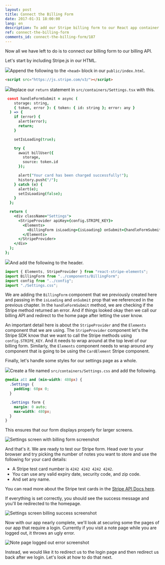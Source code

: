 ```yaml
---
layout: post
title: Connect the Billing Form
date: 2017-01-31 18:00:00
lang: en
description: To add our Stripe billing form to our React app container we need to wrap it inside a StripeProvider component. We also need to include Stripe.js in our HTML page.
ref: connect-the-billing-form
comments_id: connect-the-billing-form/187
---
```


Now all we have left to do is to connect our billing form to our billing API.

Let's start by including Stripe.js in our HTML.

<img class="code-marker" src="/assets/s.png" />Append the following to the `<head>` block in our `public/index.html`.

```html
<script src="https://js.stripe.com/v3/"></script>
```

<img class="code-marker" src="/assets/s.png" />Replace our `return` statement in `src/containers/Settings.tsx` with this.

```coffee
 const handleFormSubmit = async (
    storage: string,
    { token, error }: { token: { id: string }; error: any }
  ) => {
    if (error) {
      alert(error);
      return;
    }

    setIsLoading(true);

    try {
      await billUser({
        storage,
        source: token.id
      });

      alert("Your card has been charged successfully!");
      history.push("/");
    } catch (e) {
      alert(e);
      setIsLoading(false);
    }
  };

  return (
    <div className="Settings">
      <StripeProvider apiKey={config.STRIPE_KEY}>
        <Elements>
          <BillingForm isLoading={isLoading} onSubmit={handleFormSubmit} />
        </Elements>
      </StripeProvider>
    </div>
  );
};
```

<img class="code-marker" src="/assets/s.png" />And add the following to the header.

```js
import { Elements, StripeProvider } from "react-stripe-elements";
import BillingForm from "../components/BillingForm";
import config from "../config";
import "./Settings.css";
```

We are adding the `BillingForm` component that we previously created here and passing in the `isLoading` and `onSubmit` prop that we referenced in the previous chapter. In the `handleFormSubmit` method, we are checking if the Stripe method returned an error. And if things looked okay then we call our billing API and redirect to the home page after letting the user know.

An important detail here is about the `StripeProvider` and the `Elements` component that we are using. The `StripeProvider` component let's the Stripe SDK know that we want to call the Stripe methods using `config.STRIPE_KEY`. And it needs to wrap around at the top level of our billing form. Similarly, the `Elements` component needs to wrap around any component that is going to be using the `CardElement` Stripe component.

Finally, let's handle some styles for our settings page as a whole.

<img class="code-marker" src="/assets/s.png" />Create a file named `src/containers/Settings.css` and add the following.

```css
@media all and (min-width: 480px) {
  .Settings {
    padding: 60px 0;
  }

  .Settings form {
    margin: 0 auto;
    max-width: 480px;
  }
}
```

This ensures that our form displays properly for larger screens.

![Settings screen with billing form screenshot](/assets/part2/settings-screen-with-billing-form.png)

And that's it. We are ready to test our Stripe form. Head over to your browser and try picking the number of notes you want to store and use the following for your card details:

- A Stripe test card number is `4242 4242 4242 4242`.
- You can use any valid expiry date, security code, and zip code.
- And set any name.

You can read more about the Stripe test cards in the [Stripe API Docs here](https://stripe.com/docs/testing#cards).

If everything is set correctly, you should see the success message and you'll be redirected to the homepage.

![Settings screen billing success screenshot](/assets/part2/settings-screen-billing-success.png)

Now with our app nearly complete, we'll look at securing some the pages of our app that require a login. Currently if you visit a note page while you are logged out, it throws an ugly error.

![Note page logged out error screenshot](/assets/note-page-logged-out-error.png)

Instead, we would like it to redirect us to the login page and then redirect us back after we login. Let's look at how to do that next.
